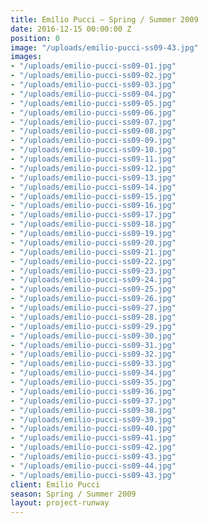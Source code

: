 ```yaml
---
title: Emilio Pucci — Spring / Summer 2009
date: 2016-12-15 00:00:00 Z
position: 0
image: "/uploads/emilio-pucci-ss09-43.jpg"
images:
- "/uploads/emilio-pucci-ss09-01.jpg"
- "/uploads/emilio-pucci-ss09-02.jpg"
- "/uploads/emilio-pucci-ss09-03.jpg"
- "/uploads/emilio-pucci-ss09-04.jpg"
- "/uploads/emilio-pucci-ss09-05.jpg"
- "/uploads/emilio-pucci-ss09-06.jpg"
- "/uploads/emilio-pucci-ss09-07.jpg"
- "/uploads/emilio-pucci-ss09-08.jpg"
- "/uploads/emilio-pucci-ss09-09.jpg"
- "/uploads/emilio-pucci-ss09-10.jpg"
- "/uploads/emilio-pucci-ss09-11.jpg"
- "/uploads/emilio-pucci-ss09-12.jpg"
- "/uploads/emilio-pucci-ss09-13.jpg"
- "/uploads/emilio-pucci-ss09-14.jpg"
- "/uploads/emilio-pucci-ss09-15.jpg"
- "/uploads/emilio-pucci-ss09-16.jpg"
- "/uploads/emilio-pucci-ss09-17.jpg"
- "/uploads/emilio-pucci-ss09-18.jpg"
- "/uploads/emilio-pucci-ss09-19.jpg"
- "/uploads/emilio-pucci-ss09-20.jpg"
- "/uploads/emilio-pucci-ss09-21.jpg"
- "/uploads/emilio-pucci-ss09-22.jpg"
- "/uploads/emilio-pucci-ss09-23.jpg"
- "/uploads/emilio-pucci-ss09-24.jpg"
- "/uploads/emilio-pucci-ss09-25.jpg"
- "/uploads/emilio-pucci-ss09-26.jpg"
- "/uploads/emilio-pucci-ss09-27.jpg"
- "/uploads/emilio-pucci-ss09-28.jpg"
- "/uploads/emilio-pucci-ss09-29.jpg"
- "/uploads/emilio-pucci-ss09-30.jpg"
- "/uploads/emilio-pucci-ss09-31.jpg"
- "/uploads/emilio-pucci-ss09-32.jpg"
- "/uploads/emilio-pucci-ss09-33.jpg"
- "/uploads/emilio-pucci-ss09-34.jpg"
- "/uploads/emilio-pucci-ss09-35.jpg"
- "/uploads/emilio-pucci-ss09-36.jpg"
- "/uploads/emilio-pucci-ss09-37.jpg"
- "/uploads/emilio-pucci-ss09-38.jpg"
- "/uploads/emilio-pucci-ss09-39.jpg"
- "/uploads/emilio-pucci-ss09-40.jpg"
- "/uploads/emilio-pucci-ss09-41.jpg"
- "/uploads/emilio-pucci-ss09-42.jpg"
- "/uploads/emilio-pucci-ss09-43.jpg"
- "/uploads/emilio-pucci-ss09-44.jpg"
- "/uploads/emilio-pucci-ss09-43.jpg"
client: Emilio Pucci
season: Spring / Summer 2009
layout: project-runway
---
```


